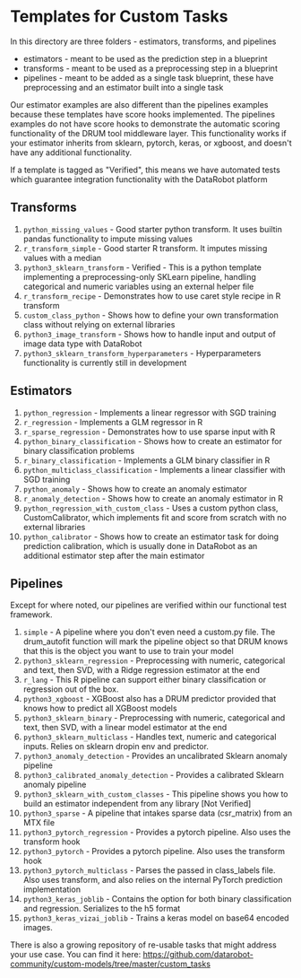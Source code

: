 # Templates for Custom Tasks

In this directory are three folders - estimators, transforms, and pipelines

* estimators - meant to be used as the prediction step in a blueprint
* transforms - meant to be used as a preprocessing step in a blueprint
* pipelines - meant to be added as a single task blueprint, these have preprocessing and an
  estimator built into a single task

Our estimator examples are also different than the pipelines examples because these templates have
score hooks implemented. The pipelines examples do not have score hooks to demonstrate the automatic
scoring functionality of the DRUM tool middleware layer. This functionality works if your estimator
inherits from sklearn, pytorch, keras, or xgboost, and doesn't have any additional functionality.

If a template is tagged as "Verified", this means we have automated tests which guarantee
integration functionality with the DataRobot platform

## Transforms

1. `python_missing_values` - Good starter python transform. It uses builtin pandas functionality to impute
  missing values
2. `r_transform_simple` - Good starter R transform. It imputes missing values with a median
2. `python3_sklearn_transform` - Verified - This is a python template implementing a
   preprocessing-only SKLearn pipeline, handling categorical and numeric variables using
   an external helper file
3. `r_transform_recipe` - Demonstrates how to use caret style recipe in R transform
4. `custom_class_python` - Shows how to define your own transformation class without relying on
   external libraries
5. `python3_image_transform` - Shows how to handle input and output of image data type with DataRobot
6. `python3_sklearn_transform_hyperparameters` - Hyperparameters functionality is currently still in
  development

## Estimators

1. `python_regression` - Implements a linear regressor with SGD training
2. `r_regression` - Implements a GLM regressor in R
3. `r_sparse_regression` - Demonstrates how to use sparse input with R
4. `python_binary_classification` - Shows how to create an estimator for binary
  classification problems
5. `r_binary_classification` - Implements a GLM binary classifier in R
6. `python_multiclass_classification` - Implements a linear classifier with SGD training
7. `python_anomaly` - Shows how to create an anomaly estimator
8. `r_anomaly_detection`  - Shows how to create an anomaly estimator in R
9. `python_regression_with_custom_class` - Uses a custom python class, CustomCalibrator, which
  implements fit and score from scratch with no external libraries
10. `python_calibrator` - Shows how to create an estimator task for doing prediction calibration,
  which is usually done in DataRobot as an additional estimator step after the main estimator

## Pipelines

Except for where noted, our pipelines are verified within our functional test framework.

1. `simple` - A pipeline where you don't even need a custom.py file. The drum_autofit function will
    mark the pipeline object so that DRUM knows that this is the object you want to use to train your
    model
2. `python3_sklearn_regression` - Preprocessing with numeric, categorical and text, then SVD, with a
    Ridge regression estimator at the end
3. `r_lang` - This R pipeline can support either binary classification or regression out of the box.
4. `python3_xgboost` - XGBoost also has a DRUM predictor provided that knows how to predict all
    XGBoost models
5. `python3_sklearn_binary` - Preprocessing with numeric, categorical and text, then SVD, with a
    linear model estimator at the end
6. `python3_sklearn_multiclass` - Handles text, numeric and categorical inputs. Relies on sklearn
     dropin env and predictor. 
7. `python3_anomaly_detection` - Provides an uncalibrated Sklearn anomaly pipeline
8. `python3_calibrated_anomaly_detection` - Provides a calibrated Sklearn anomaly pipeline
9. `python3_sklearn_with_custom_classes` - This pipeline shows you how to build an estimator
    independent from any library [Not Verified]
10. `python3_sparse` - A pipeline that intakes sparse data (csr_matrix) from an MTX file
11. `python3_pytorch_regression` - Provides a pytorch pipeline. Also uses the transform hook
12. `python3_pytorch` - Provides a pytorch pipeline. Also uses the transform hook
13. `python3_pytorch_multiclass` - Parses the passed in class_labels file. Also uses transform, and
     also relies on the internal PyTorch prediction implementation
14. `python3_keras_joblib` - Contains the option for both binary classification and regression.
    Serializes to the h5 format
15. `python3_keras_vizai_joblib` - Trains a keras model on base64 encoded images.

There is also a growing repository of re-usable tasks that might address your use case. You can find
it here: https://github.com/datarobot-community/custom-models/tree/master/custom_tasks